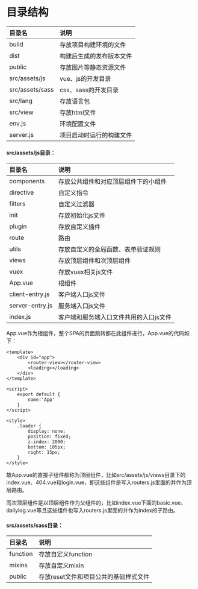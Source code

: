 # 目录结构

| 目录名 | 说明 |
| :--- | :--- |
| build | 存放项目构建环境的文件 |
| dist | 构建后生成的发布版本文件 |
| public | 存放图片等静态资源文件 |
| src/assets/js | vue、js的开发目录 |
| src/assets/sass | css、sass的开发目录 |
| src/lang | 存放语言包 |
| src/view | 存放html文件 |
| env.js | 环境配置文件 |
| server.js | 项目启动时运行的构建文件 |

#### src/assets/js目录：

| 目录名 | 说明 |
| :--- | :--- |
| components | 存放公共组件和对应顶层组件下的小组件 |
| directive | 自定义指令 |
| filters | 自定义过滤器 |
| init | 存放初始化js文件 |
| plugin | 存放自定义插件 |
| route | 路由 |
| utils | 存放自定义的全局函数、表单验证规则 |
| views | 存放顶层组件和次顶层组件 |
| vuex | 存放vuex相关js文件 |
| App.vue | 根组件 |
| client-entry.js | 客户端入口js文件 |
| server-entry.js | 服务端入口js文件 |
| index.js | 客户端和服务端入口文件共用的入口js文件 |

App.vue作为根组件，整个SPA的页面跳转都在此组件进行，App.vue的代码如下：

```
<template>
    <div id="app">
        <router-view></router-view>
        <loading></loading>
    </div>
</template>

<script>
    export default {
        name:'App'
    }
</script>

<style>
    .loader {
        display: none;
        position: fixed;
        z-index: 2000;
        bottom: 105px;
        right: 15px;
    }
</style>
```

故App.vue的直接子组件都称为顶层组件，比如src/assets/js/views目录下的index.vue、404.vue和login.vue，即这些组件是写入routers.js里面的并作为顶层路由。

而次顶层组件是以顶层组件作为父组件的，比如index.vue下面的basic.vue、dailylog.vue等且这些组件也写入routers.js里面的并作为index的子路由。



#### src/assets/sass目录：

| 目录名 | 说明 |
| :--- | :--- |
| function | 存放自定义function |
| mixins | 存放自定义mixin |
| public | 存放reset文件和项目公共的基础样式文件 |



